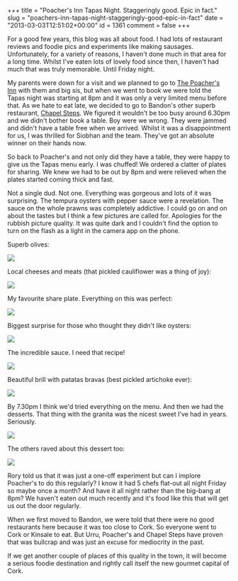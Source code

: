 +++
title = "Poacher's Inn Tapas Night. Staggeringly good. Epic in fact."
slug = "poachers-inn-tapas-night-staggeringly-good-epic-in-fact"
date = "2013-03-03T12:51:02+00:00"
id = 1361
comment = false
+++

For a good few years, this blog was all about food. I had lots of restaurant reviews and foodie pics and experiments like making sausages. Unfortunately, for a variety of reasons, I haven't done much in that area for a long time. Whilst I've eaten lots of lovely food since then, I haven't had much that was truly memorable. Until Friday night.

My parents were down for a visit and we planned to go to [The Poacher's Inn](https://www.facebook.com/poachersinnbandon) with them and big sis, but when we went to book we were told the Tapas night was starting at 8pm and it was only a very limited menu before that. As we hate to eat late, we decided to go to Bandon's other superb restaurant, [Chapel Steps](http://www.chapelsteps.ie/). We figured it wouldn't be too busy around 6.30pm and we didn't bother book a table. Boy were we wrong. They were jammed and didn't have a table free when we arrived. Whilst it was a disappointment for us, I was thrilled for Siobhan and the team. They've got an absolute winner on their hands now.

So back to Poacher's and not only did they have a table, they were happy to give us the Tapas menu early. I was chuffed! We ordered a clatter of plates for sharing. We knew we had to be out by 8pm and were relieved when the plates started coming thick and fast.

Not a single dud. Not one. Everything was gorgeous and lots of it was surprising. The tempura oysters with pepper sauce were a revelation. The sauce on the whole prawns was completely addictive. I could go on and on about the tastes but I think a few pictures are called for. Apologies for the rubbish picture quality. It was quite dark and I couldn't find the option to turn on the flash as a light in the camera app on the phone.

Superb olives:

![](https://lh4.googleusercontent.com/-WXXLWcHPyxI/UTD7IJ3cJ2I/AAAAAAAAkq8/CV0fPT7ytHk/s641/IMG_20130301_190035.jpg)

Local cheeses and meats (that pickled cauliflower was a thing of joy):

![](https://lh6.googleusercontent.com/-vLEHN2PX-Qs/UTD6-pvpD9I/AAAAAAAAkqk/KpFEJJR9vwE/s855/IMG_20130301_190022.jpg)

My favourite share plate. Everything on this was perfect:

![](https://lh5.googleusercontent.com/-pWLSYm4SfWE/UTD86ozsreI/AAAAAAAAkrQ/_3gQejEpjhE/s855/IMG_20130301_190351.jpg)

Biggest surprise for those who thought they didn't like oysters:

![](https://lh5.googleusercontent.com/-XsncxdffvyM/UTEAh1QgXpI/AAAAAAAAkrg/kBPB2HkXWO4/s855/IMG_20130301_192402.jpg)

The incredible sauce. I need that recipe!

![](https://lh5.googleusercontent.com/-FWqsqV7S_zw/UTEAxAm3DuI/AAAAAAAAkr4/564m5NNn76M/s855/IMG_20130301_192450.jpg)

Beautiful brill with patatas bravas (best pickled artichoke ever):

![](https://lh6.googleusercontent.com/-WG8QAAbQOOM/UTECxwJtRqI/AAAAAAAAksI/UlLzS2dpnvs/s855/IMG_20130301_192718.jpg)

By 7.30pm I think we'd tried everything on the menu. And then we had the desserts. That thing with the granita was the nicest sweet I've had in years. Seriously.

![](https://lh6.googleusercontent.com/-ipFvK8jjL7s/UTEGiIUyaKI/AAAAAAAAks8/AnWw4qweVYA/s855/IMG_20130301_195005.jpg)

The others raved about this dessert too:

![](https://lh4.googleusercontent.com/-_ltlpymRHMc/UTEGaqI8t7I/AAAAAAAAksw/-E1O-vkOq3Y/s855/IMG_20130301_194858.jpg)

Rory told us that it was just a one-off experiment but can I implore Poacher's to do this regularly? I know it had 5 chefs flat-out all night Friday so maybe once a month? And have it all night rather than the big-bang at 8pm? We haven't eaten out much recently and it's food like this that will get us out the door regularly.

When we first moved to Bandon, we were told that there were no good restaurants here because it was too close to Cork. So everyone went to Cork or Kinsale to eat. But Urru, Poacher's and Chapel Steps have proven that was bullcrap and was just an excuse for mediocrity in the past.

If we get another couple of places of this quality in the town, it will become a serious foodie destination and rightly call itself the new gourmet capital of Cork.
